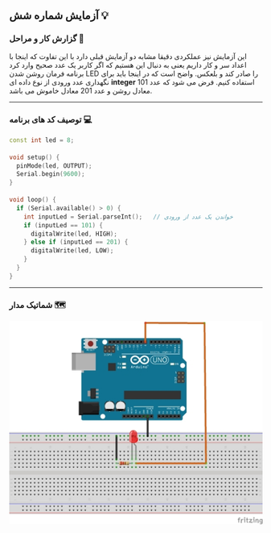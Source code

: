 ## آزمایش شماره شش 💡

### گزارش کار و مراحل 📝

این آزمایش نیز عملکردی دقیقا مشابه دو آزمایش قبلی دارد با این تفاوت که اینجا با اعداد سر و کار داریم یعنی به دنبال این هستیم که اگر کاربر یک عدد صحیح وارد کرد برنامه فرمان روشن شدن LED را صادر کند و بلعکس. واضح است که در اینجا باید برای نگهداری عدد ورودی از نوع داده ای <b>integer</b> استفاده کنیم. فرض می شود که عدد 101 معادل روشن و عدد 201 معادل خاموش می باشد.

---

### توصیف کد های برنامه 💻

```cpp
const int led = 8;

void setup() {
  pinMode(led, OUTPUT);
  Serial.begin(9600);
}

void loop() {
  if (Serial.available() > 0) {
    int inputLed = Serial.parseInt();   // خواندن یک عدد از ورودی
    if (inputLed == 101) {
      digitalWrite(led, HIGH);
    } else if (inputLed == 201) {
      digitalWrite(led, LOW);
    }
  }
}
```

---

### شماتیک مدار 🗺️

![schematic](/media/schematic_2.jpg)
